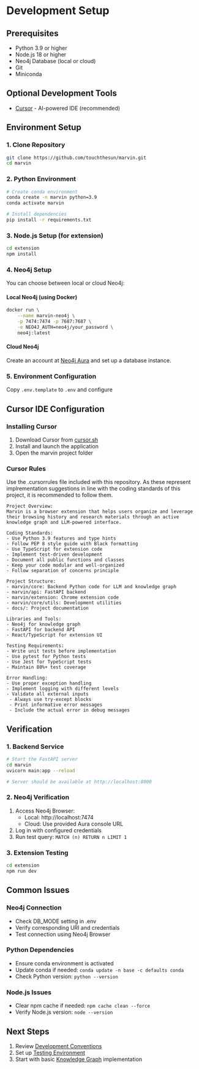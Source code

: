 # Development Setup

## Prerequisites
- Python 3.9 or higher
- Node.js 18 or higher
- Neo4j Database (local or cloud)
- Git
- Miniconda

## Optional Development Tools
- [Cursor](https://cursor.sh/) - AI-powered IDE (recommended)

  
## Environment Setup

### 1. Clone Repository
```bash
git clone https://github.com/touchthesun/marvin.git
cd marvin
```

### 2. Python Environment
```bash
# Create conda environment
conda create -n marvin python=3.9
conda activate marvin

# Install dependencies
pip install -r requirements.txt
```

### 3. Node.js Setup (for extension)
```bash
cd extension
npm install
```

### 4. Neo4j Setup
You can choose between local or cloud Neo4j:

#### Local Neo4j (using Docker)
```bash
docker run \
    --name marvin-neo4j \
    -p 7474:7474 -p 7687:7687 \
    -e NEO4J_AUTH=neo4j/your_password \
    neo4j:latest
```

#### Cloud Neo4j
Create an account at [Neo4j Aura](https://neo4j.com/cloud/platform/aura-graph-database/) and set up a database instance.

### 5. Environment Configuration
Copy `.env.template` to `.env` and configure

## Cursor IDE Configuration

### Installing Cursor
1. Download Cursor from [cursor.sh](https://cursor.sh/)
2. Install and launch the application
3. Open the marvin project folder

### Cursor Rules
Use the .cursorrules file included with this repository. As these represent implrementation suggestions in line with the coding standards of this project, it is recommended to follow them.

```
Project Overview:
Marvin is a browser extension that helps users organize and leverage their browsing history and research materials through an active knowledge graph and LLM-powered interface.

Coding Standards:
- Use Python 3.9 features and type hints
- Follow PEP 8 style guide with Black formatting
- Use TypeScript for extension code
- Implement test-driven development
- Document all public functions and classes
- Keep your code modular and well-organized
- Follow separation of concerns principle

Project Structure:
- marvin/core: Backend Python code for LLM and knowledge graph
- marvin/api: FastAPI backend
- marvin/extension: Chrome extension code
- marvin/core/utils: Development utilities
- docs/: Project documentation

Libraries and Tools:
- Neo4j for knowledge graph
- FastAPI for backend API
- React/TypeScript for extension UI

Testing Requirements:
- Write unit tests before implementation
- Use pytest for Python tests
- Use Jest for TypeScript tests
- Maintain 80%+ test coverage

Error Handling:
- Use proper exception handling
- Implement logging with different levels
- Validate all external inputs
 - Always use try-except blocks
 - Print informative error messages
 - Include the actual error in debug messages
```

## Verification

### 1. Backend Service
```bash
# Start the FastAPI server
cd marvin
uvicorn main:app --reload

# Server should be available at http://localhost:8000
```

### 2. Neo4j Verification
1. Access Neo4j Browser:
   - Local: http://localhost:7474
   - Cloud: Use provided Aura console URL
2. Log in with configured credentials
3. Run test query: `MATCH (n) RETURN n LIMIT 1`

### 3. Extension Testing
```bash
cd extension
npm run dev
```

## Common Issues

### Neo4j Connection
- Check DB_MODE setting in .env
- Verify corresponding URI and credentials
- Test connection using Neo4j Browser

### Python Dependencies
- Ensure conda environment is activated
- Update conda if needed: `conda update -n base -c defaults conda`
- Check Python version: `python --version`

### Node.js Issues
- Clear npm cache if needed: `npm cache clean --force`
- Verify Node.js version: `node --version`

## Next Steps
1. Review [Development Conventions](./conventions.md)
2. Set up [Testing Environment](./testing.md)
3. Start with basic [Knowledge Graph](../architecture/components/knowledge-graph.md) implementation